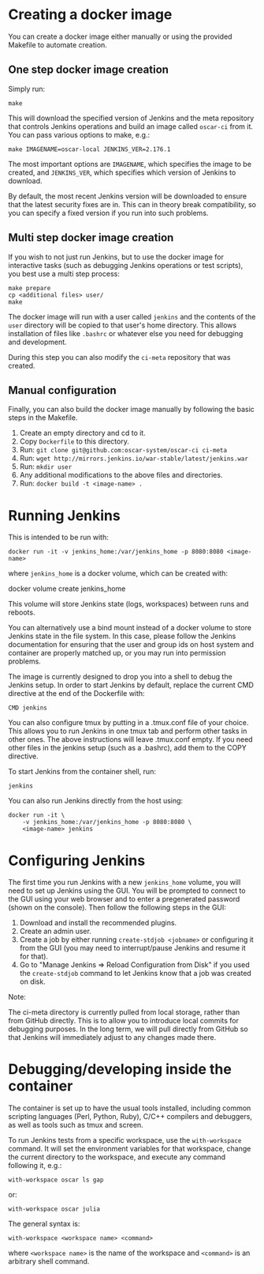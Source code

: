 # Creating a docker image

You can create a docker image either manually or using the provided
Makefile to automate creation.

## One step docker image creation

Simply run:

    make

This will download the specified version of Jenkins and the meta repository
that controls Jenkins operations and build an image called `oscar-ci` from
it. You can pass various options to make, e.g.:

    make IMAGENAME=oscar-local JENKINS_VER=2.176.1

The most important options are `IMAGENAME`, which specifies the image to
be created, and `JENKINS_VER`, which specifies which version of Jenkins
to download.

By default, the most recent Jenkins version will be downloaded to ensure
that the latest security fixes are in. This can in theory break
compatibility, so you can specify a fixed version if you run into such
problems.

## Multi step docker image creation

If you wish to not just run Jenkins, but to use the docker image for
interactive tasks (such as debugging Jenkins operations or test scripts),
you best use a multi step process:

    make prepare
    cp <additional files> user/
    make

The docker image will run with a user called `jenkins` and the contents
of the `user` directory will be copied to that user's home directory.
This allows installation of files like `.bashrc` or whatever else you
need for debugging and development.

During this step you can also modify the `ci-meta` repository that was
created.

## Manual configuration

Finally, you can also build the docker image manually by following the
basic steps in the Makefile.

1. Create an empty directory and cd to it.
2. Copy `Dockerfile` to this directory.
3. Run: `git clone git@github.com:oscar-system/oscar-ci ci-meta`
4. Run: `wget http://mirrors.jenkins.io/war-stable/latest/jenkins.war`
5. Run: `mkdir user`
6. Any additional modifications to the above files and directories.
6. Run: `docker build -t <image-name> .`

# Running Jenkins

This is intended to be run with:

    docker run -it -v jenkins_home:/var/jenkins_home -p 8080:8080 <image-name>

where `jenkins_home` is a docker volume, which can be created with:

   docker volume create jenkins_home

This volume will store Jenkins state (logs, workspaces) between runs and
reboots.

You can alternatively use a bind mount instead of a docker volume to
store Jenkins state in the file system. In this case, please follow
the Jenkins documentation for ensuring that the user and group ids on
host system and container are properly matched up, or you may run into
permission problems.

The image is currently designed to drop you into a shell to debug the
Jenkins setup. In order to start Jenkins by default, replace the current
CMD directive at the end of the Dockerfile with:

    CMD jenkins

You can also configure tmux by putting in a .tmux.conf file of your
choice. This allows you to run Jenkins in one tmux tab and perform
other tasks in other ones. The above instructions will leave .tmux.conf
empty. If you need other files in the jenkins setup (such as a .bashrc),
add them to the COPY directive.

To start Jenkins from the container shell, run:

    jenkins

You can also run Jenkins directly from the host using:

    docker run -it \
        -v jenkins_home:/var/jenkins_home -p 8080:8080 \
        <image-name> jenkins

# Configuring Jenkins

The first time you run Jenkins with a new `jenkins_home` volume, you will
need to set up Jenkins using the GUI. You will be prompted to connect to
the GUI using your web browser and to enter a pregenerated password (shown
on the console). Then follow the following steps in the GUI:

1. Download and install the recommended plugins.
2. Create an admin user.
3. Create a job by either running `create-stdjob <jobname>` or configuring
   it from the GUI (you may need to interrupt/pause Jenkins and resume it
   for that).
4. Go to "Manage Jenkins => Reload Configuration from Disk" if you used
   the `create-stdjob` command to let Jenkins know that a job was created
   on disk.

Note:

The ci-meta directory is currently pulled from local storage, rather
than from GitHub directly. This is to allow you to introduce
local commits for debugging purposes. In the long term, we will pull
directly from GitHub so that Jenkins will immediately adjust to any
changes made there.

# Debugging/developing inside the container

The container is set up to have the usual tools installed, including
common scripting languages (Perl, Python, Ruby), C/C++ compilers and
debuggers, as well as tools such as tmux and screen.

To run Jenkins tests from a specific workspace, use the `with-workspace`
command. It will set the environment variables for that workspace,
change the current directory to the workspace, and execute any command
following it, e.g.:

    with-workspace oscar ls gap

or:

    with-workspace oscar julia

The general syntax is:

    with-workspace <workspace name> <command>

where `<workspace name>` is the name of the workspace and `<command>` is
an arbitrary shell command.
